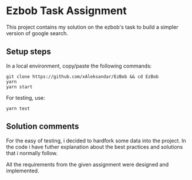 # Ezbob Task Assignment

This project contains my solution on the ezbob's task to build a simpler version of google search.

## Setup steps

In a local environment, copy/paste the following commands:

```
git clone https://github.com/xAleksandar/EzBob && cd EzBob
yarn
yarn start
```

For testing, use:
```
yarn test
```

## Solution comments

For the easy of testing, i decided to hardfork some data into the project. In the code i have futher explanation about the best practices and solutions that i normally follow.

All the requirements from the given assignment were designed and implemented.
